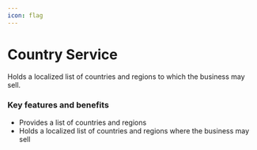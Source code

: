 ```yaml
---
icon: flag
---
```


# Country Service

Holds a localized list of countries and regions to which the business may sell.

### Key features and benefits

* Provides a list of countries and regions
* Holds a localized list of countries and regions where the business may sell
